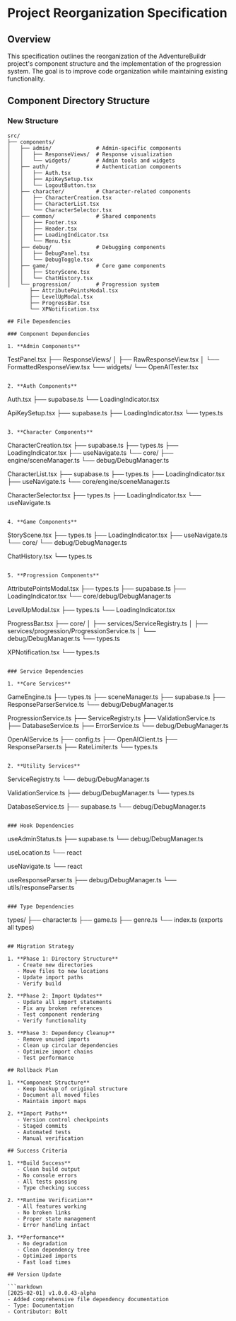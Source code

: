 # Project Reorganization Specification

## Overview

This specification outlines the reorganization of the AdventureBuildr project's component structure and the implementation of the progression system. The goal is to improve code organization while maintaining existing functionality.

## Component Directory Structure

### New Structure

```
src/
├── components/
│   ├── admin/              # Admin-specific components
│   │   ├── ResponseViews/  # Response visualization
│   │   └── widgets/        # Admin tools and widgets
│   ├── auth/               # Authentication components
│   │   ├── Auth.tsx
│   │   ├── ApiKeySetup.tsx
│   │   └── LogoutButton.tsx
│   ├── character/          # Character-related components
│   │   ├── CharacterCreation.tsx
│   │   ├── CharacterList.tsx
│   │   └── CharacterSelector.tsx
│   ├── common/             # Shared components
│   │   ├── Footer.tsx
│   │   ├── Header.tsx
│   │   ├── LoadingIndicator.tsx
│   │   └── Menu.tsx
│   ├── debug/              # Debugging components
│   │   ├── DebugPanel.tsx
│   │   └── DebugToggle.tsx
│   ├── game/               # Core game components
│   │   ├── StoryScene.tsx
│   │   └── ChatHistory.tsx
│   └── progression/        # Progression system
       ├── AttributePointsModal.tsx
       ├── LevelUpModal.tsx
       ├── ProgressBar.tsx
       └── XPNotification.tsx

## File Dependencies

### Component Dependencies

1. **Admin Components**
   ```
   TestPanel.tsx
   ├── ResponseViews/
   │   ├── RawResponseView.tsx
   │   └── FormattedResponseView.tsx
   └── widgets/
       └── OpenAITester.tsx
   ```

2. **Auth Components**
   ```
   Auth.tsx
   ├── supabase.ts
   └── LoadingIndicator.tsx

   ApiKeySetup.tsx
   ├── supabase.ts
   ├── LoadingIndicator.tsx
   └── types.ts
   ```

3. **Character Components**
   ```
   CharacterCreation.tsx
   ├── supabase.ts
   ├── types.ts
   ├── LoadingIndicator.tsx
   ├── useNavigate.ts
   └── core/
       ├── engine/sceneManager.ts
       └── debug/DebugManager.ts

   CharacterList.tsx
   ├── supabase.ts
   ├── types.ts
   ├── LoadingIndicator.tsx
   ├── useNavigate.ts
   └── core/engine/sceneManager.ts

   CharacterSelector.tsx
   ├── types.ts
   ├── LoadingIndicator.tsx
   └── useNavigate.ts
   ```

4. **Game Components**
   ```
   StoryScene.tsx
   ├── types.ts
   ├── LoadingIndicator.tsx
   ├── useNavigate.ts
   └── core/
       └── debug/DebugManager.ts

   ChatHistory.tsx
   └── types.ts
   ```

5. **Progression Components**
   ```
   AttributePointsModal.tsx
   ├── types.ts
   ├── supabase.ts
   ├── LoadingIndicator.tsx
   └── core/debug/DebugManager.ts

   LevelUpModal.tsx
   ├── types.ts
   └── LoadingIndicator.tsx

   ProgressBar.tsx
   ├── core/
   │   ├── services/ServiceRegistry.ts
   │   ├── services/progression/ProgressionService.ts
   │   └── debug/DebugManager.ts
   └── types.ts

   XPNotification.tsx
   └── types.ts
   ```

### Service Dependencies

1. **Core Services**
   ```
   GameEngine.ts
   ├── types.ts
   ├── sceneManager.ts
   ├── supabase.ts
   ├── ResponseParserService.ts
   └── debug/DebugManager.ts

   ProgressionService.ts
   ├── ServiceRegistry.ts
   ├── ValidationService.ts
   ├── DatabaseService.ts
   ├── ErrorService.ts
   └── debug/DebugManager.ts

   OpenAIService.ts
   ├── config.ts
   ├── OpenAIClient.ts
   ├── ResponseParser.ts
   ├── RateLimiter.ts
   └── types.ts
   ```

2. **Utility Services**
   ```
   ServiceRegistry.ts
   └── debug/DebugManager.ts

   ValidationService.ts
   ├── debug/DebugManager.ts
   └── types.ts

   DatabaseService.ts
   ├── supabase.ts
   └── debug/DebugManager.ts
   ```

### Hook Dependencies

```
useAdminStatus.ts
├── supabase.ts
└── debug/DebugManager.ts

useLocation.ts
└── react

useNavigate.ts
└── react

useResponseParser.ts
├── debug/DebugManager.ts
└── utils/responseParser.ts
```

### Type Dependencies

```
types/
├── character.ts
├── game.ts
├── genre.ts
└── index.ts (exports all types)
```

## Migration Strategy

1. **Phase 1: Directory Structure**
   - Create new directories
   - Move files to new locations
   - Update import paths
   - Verify build

2. **Phase 2: Import Updates**
   - Update all import statements
   - Fix any broken references
   - Test component rendering
   - Verify functionality

3. **Phase 3: Dependency Cleanup**
   - Remove unused imports
   - Clean up circular dependencies
   - Optimize import chains
   - Test performance

## Rollback Plan

1. **Component Structure**
   - Keep backup of original structure
   - Document all moved files
   - Maintain import maps

2. **Import Paths**
   - Version control checkpoints
   - Staged commits
   - Automated tests
   - Manual verification

## Success Criteria

1. **Build Success**
   - Clean build output
   - No console errors
   - All tests passing
   - Type checking success

2. **Runtime Verification**
   - All features working
   - No broken links
   - Proper state management
   - Error handling intact

3. **Performance**
   - No degradation
   - Clean dependency tree
   - Optimized imports
   - Fast load times

## Version Update

```markdown
[2025-02-01] v1.0.0.43-alpha
- Added comprehensive file dependency documentation
- Type: Documentation
- Contributor: Bolt
```
